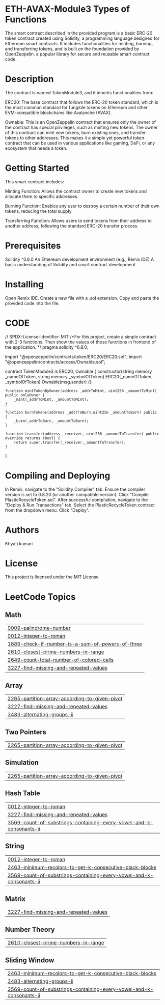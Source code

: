 # ETH-AVAX-Module3 Types of Functions
The smart contract described in the provided program is a basic ERC-20 token contract created using Solidity, a programming language designed for Ethereum smart contracts. It includes functionalities for minting, burning, and transferring tokens, and is built on the foundation provided by OpenZeppelin, a popular library for secure and reusable smart contract code.
# Description
The contract is named TokenModule3, and it inherits functionalities from:

ERC20: The base contract that follows the ERC-20 token standard, which is the most common standard for fungible tokens on Ethereum and other EVM-compatible blockchains like Avalanche (AVAX).

Ownable: This is an OpenZeppelin contract that ensures only the owner of the contract has special privileges, such as minting new tokens.
The owner of this contract can mint new tokens, burn existing ones, and transfer tokens to other addresses. This makes it a simple yet powerful token contract that can be used in various applications like gaming, DeFi, or any ecosystem that needs a token.

# Getting Started
This smart contract includes:

Minting Function: Allows the contract owner to create new tokens and allocate them to specific addresses.

Burning Function: Enables any user to destroy a certain number of their own tokens, reducing the total supply.

Transferring Function: Allows users to send tokens from their address to another address, following the standard ERC-20 transfer process.

# Prerequisites
Solidity ^0.8.0 An Ethereum development environment (e.g., Remix IDE) A basic understanding of Solidity and smart contract development.

# Installing
Open Remix IDE. Create a new file with a .sol extension. Copy and paste the provided code into the file.

# CODE

// SPDX-License-Identifier: MIT
/*For this project, create a simple contract with 2-3 functions. Then show the values of those functions in frontend of the application. */
pragma solidity ^0.8.0;

import "@openzeppelin/contracts/token/ERC20/ERC20.sol";
import "@openzeppelin/contracts/access/Ownable.sol";

contract TokenModule3 is ERC20, Ownable {
    constructor(string memory _nameOfToken, string memory _symbolOfToken) 
    ERC20(_nameOfToken, _symbolOfToken) 
    Ownable(msg.sender) {}
    
    function mintTokenByOwner(address _addrToMint, uint256 _amountToMint) public onlyOwner {
        _mint(_addrToMint, _amountToMint);
    }

    function burnTokens(address _addrToBurn,uint256 _amountToBurn) public {
        _burn(_addrToBurn, _amountToBurn);
    }

    function transfer(address _receiver, uint256 _amountToTransfer) public override returns (bool) {
        return super.transfer(_receiver,_amountToTransfer);
    }
}

# Compiling and Deploying
In Remix, navigate to the "Solidity Compiler" tab. Ensure the compiler version is set to 0.8.20 (or another compatible version). Click "Compile PlasticRecycleToken.sol". After successful compilation, navigate to the "Deploy & Run Transactions" tab. Select the PlasticRecycleToken contract from the dropdown menu. Click "Deploy".

# Authors
Khyati kumari

# License
This project is licensed under the MIT License

<!---LeetCode Topics Start-->
# LeetCode Topics
## Math
|  |
| ------- |
| [0009-palindrome-number](https://github.com/Khyatikumari/Metacrafter-Avalanche-Module-3/tree/master/0009-palindrome-number) |
| [0012-integer-to-roman](https://github.com/Khyatikumari/Metacrafter-Avalanche-Module-3/tree/master/0012-integer-to-roman) |
| [1889-check-if-number-is-a-sum-of-powers-of-three](https://github.com/Khyatikumari/Metacrafter-Avalanche-Module-3/tree/master/1889-check-if-number-is-a-sum-of-powers-of-three) |
| [2610-closest-prime-numbers-in-range](https://github.com/Khyatikumari/Metacrafter-Avalanche-Module-3/tree/master/2610-closest-prime-numbers-in-range) |
| [2649-count-total-number-of-colored-cells](https://github.com/Khyatikumari/Metacrafter-Avalanche-Module-3/tree/master/2649-count-total-number-of-colored-cells) |
| [3227-find-missing-and-repeated-values](https://github.com/Khyatikumari/Metacrafter-Avalanche-Module-3/tree/master/3227-find-missing-and-repeated-values) |
## Array
|  |
| ------- |
| [2265-partition-array-according-to-given-pivot](https://github.com/Khyatikumari/Metacrafter-Avalanche-Module-3/tree/master/2265-partition-array-according-to-given-pivot) |
| [3227-find-missing-and-repeated-values](https://github.com/Khyatikumari/Metacrafter-Avalanche-Module-3/tree/master/3227-find-missing-and-repeated-values) |
| [3483-alternating-groups-ii](https://github.com/Khyatikumari/Metacrafter-Avalanche-Module-3/tree/master/3483-alternating-groups-ii) |
## Two Pointers
|  |
| ------- |
| [2265-partition-array-according-to-given-pivot](https://github.com/Khyatikumari/Metacrafter-Avalanche-Module-3/tree/master/2265-partition-array-according-to-given-pivot) |
## Simulation
|  |
| ------- |
| [2265-partition-array-according-to-given-pivot](https://github.com/Khyatikumari/Metacrafter-Avalanche-Module-3/tree/master/2265-partition-array-according-to-given-pivot) |
## Hash Table
|  |
| ------- |
| [0012-integer-to-roman](https://github.com/Khyatikumari/Metacrafter-Avalanche-Module-3/tree/master/0012-integer-to-roman) |
| [3227-find-missing-and-repeated-values](https://github.com/Khyatikumari/Metacrafter-Avalanche-Module-3/tree/master/3227-find-missing-and-repeated-values) |
| [3569-count-of-substrings-containing-every-vowel-and-k-consonants-ii](https://github.com/Khyatikumari/Metacrafter-Avalanche-Module-3/tree/master/3569-count-of-substrings-containing-every-vowel-and-k-consonants-ii) |
## String
|  |
| ------- |
| [0012-integer-to-roman](https://github.com/Khyatikumari/Metacrafter-Avalanche-Module-3/tree/master/0012-integer-to-roman) |
| [2463-minimum-recolors-to-get-k-consecutive-black-blocks](https://github.com/Khyatikumari/Metacrafter-Avalanche-Module-3/tree/master/2463-minimum-recolors-to-get-k-consecutive-black-blocks) |
| [3569-count-of-substrings-containing-every-vowel-and-k-consonants-ii](https://github.com/Khyatikumari/Metacrafter-Avalanche-Module-3/tree/master/3569-count-of-substrings-containing-every-vowel-and-k-consonants-ii) |
## Matrix
|  |
| ------- |
| [3227-find-missing-and-repeated-values](https://github.com/Khyatikumari/Metacrafter-Avalanche-Module-3/tree/master/3227-find-missing-and-repeated-values) |
## Number Theory
|  |
| ------- |
| [2610-closest-prime-numbers-in-range](https://github.com/Khyatikumari/Metacrafter-Avalanche-Module-3/tree/master/2610-closest-prime-numbers-in-range) |
## Sliding Window
|  |
| ------- |
| [2463-minimum-recolors-to-get-k-consecutive-black-blocks](https://github.com/Khyatikumari/Metacrafter-Avalanche-Module-3/tree/master/2463-minimum-recolors-to-get-k-consecutive-black-blocks) |
| [3483-alternating-groups-ii](https://github.com/Khyatikumari/Metacrafter-Avalanche-Module-3/tree/master/3483-alternating-groups-ii) |
| [3569-count-of-substrings-containing-every-vowel-and-k-consonants-ii](https://github.com/Khyatikumari/Metacrafter-Avalanche-Module-3/tree/master/3569-count-of-substrings-containing-every-vowel-and-k-consonants-ii) |
<!---LeetCode Topics End-->